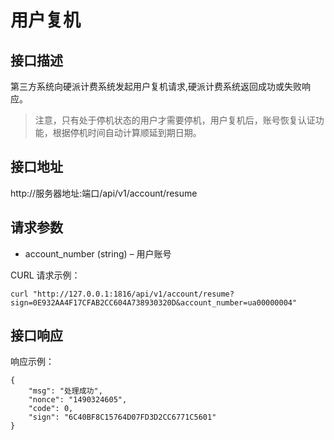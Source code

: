 # 用户复机

## 接口描述

第三方系统向硬派计费系统发起用户复机请求,硬派计费系统返回成功或失败响应。

> 注意，只有处于停机状态的用户才需要停机，用户复机后，账号恢复认证功能，根据停机时间自动计算顺延到期日期。

## 接口地址

http://服务器地址:端口/api/v1/account/resume

## 请求参数

- account_number (string) – 用户账号

CURL 请求示例：

    curl "http://127.0.0.1:1816/api/v1/account/resume?sign=0E932AA4F17CFAB2CC604A738930320D&account_number=ua00000004"

## 接口响应

响应示例：

    {
        "msg": "处理成功",
        "nonce": "1490324605",
        "code": 0,
        "sign": "6C40BF8C15764D07FD3D2CC6771C5601"
    }
